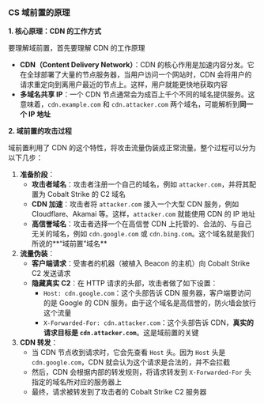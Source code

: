 ### CS 域前置的原理

**1. 核心原理：CDN 的工作方式**

要理解域前置，首先要理解 CDN 的工作原理

- **CDN（Content Delivery Network）**：CDN 的核心作用是加速内容分发。它在全球部署了大量的节点服务器，当用户访问一个网站时，CDN 会将用户的请求重定向到离用户最近的节点上。这样，用户就能更快地获取内容
- **多域名共享 IP**：一个 CDN 节点通常会为成百上千个不同的域名提供服务。这意味着，`cdn.example.com` 和 `cdn.attacker.com` 两个域名，可能解析到**同一个 IP 地址**

**2. 域前置的攻击过程**

域前置利用了 CDN 的这个特性，将攻击流量伪装成正常流量。整个过程可以分为以下几步：

1. **准备阶段**：
   - **攻击者域名**：攻击者注册一个自己的域名，例如 `attacker.com`，并将其配置为 Cobalt Strike 的 C2 域名
   - **CDN 加速**：攻击者将 `attacker.com` 接入一个大型 CDN 服务，例如 Cloudflare、Akamai 等。这样，`attacker.com` 就能使用 CDN 的 IP 地址
   - **高信誉域名**：攻击者选择一个在高信誉 CDN 上托管的、合法的、与自己无关的域名，例如 `cdn.google.com` 或 `cdn.bing.com`。这个域名就是我们所说的**“域前置”域名**
2. **流量伪装**：
   - **客户端请求**：受害者的机器（被植入 Beacon 的主机）向 Cobalt Strike C2 发送请求
   - **隐藏真实 C2**：在 HTTP 请求的头部，攻击者做了如下设置：
     - `Host: cdn.google.com`：这个头部告诉 CDN 服务器，客户端要访问的是 Google 的 CDN 服务。由于这个域名是高信誉的，防火墙会放行这个流量
     - `X-Forwarded-For: cdn.attacker.com`：这个头部告诉 CDN，**真实的请求目标是 `cdn.attacker.com`**。这是域前置的关键
3. **CDN 转发**：
   - 当 CDN 节点收到请求时，它会先查看 `Host` 头。因为 `Host` 头是 `cdn.google.com`，CDN 就会认为这个请求是合法的，并不会拦截
   - 然后，CDN 会根据内部的转发规则，将请求转发到 `X-Forwarded-For` 头指定的域名所对应的服务器上
   - 最终，请求被转发到了攻击者的 Cobalt Strike C2 服务器